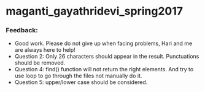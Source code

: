 # maganti_gayathridevi_spring2017
### Feedback:
- Good work. Please do not give up when facing problems, Hari and me are always here to help!
- Question 2: Only 26 characters should appear in the result. Punctuations should be removed.
- Question 4: find() function will not return the right elements. And try to use loop to go through the files not manually do it.
- Question 5: upper/lower case should be considered. 
